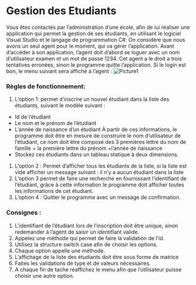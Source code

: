 # Gestion des Etudiants
Vous êtes contactés par l’administration d’une école, afin de lui réaliser une application qui permet la gestion de ses étudiants, en utilisant le logiciel Visual Studio et le langage de programmation C#.
On considère que nous avons un seul agent pour le moment, qui va gérer l’application.
Avant d’accéder à son application, l’agent doit d’abord se loguer avec un nom d’utilisateur examen et un mot de passe 1234.
Cet agent a le droit a trois tentatives erronées, sinon le programme quitte l’application.
Si le login est bon, le menu suivant sera affiché à l’agent :
 ![Picture1](https://github.com/mgracnazareno/GestiondesEtudiants/assets/47845955/175ac334-f922-4513-969c-0aecb993e292)

### Règles de fonctionnement:
1.	L’option 1: permet d’inscrire un nouvel étudiant dans la liste des étudiants, suivant le modèle suivant :
 -	Id de l’étudiant 
 -	Le nom et le prénom de l’étudiant
 -	L’année de naissance d’un étudiant
  À partir de ces informations, le programme doit être en mesure de construire
le nom d’utilisateur de l’étudiant, ce nom doit être composé des 3 premières lettre du nom de famille + la première lettre du prénom +l’année de naissance
 -	Stockez ces étudiants dans un tableau statique à deux dimensions.
1.	L’option 2 : Permet d’afficher tous les étudiants de la liste, si la liste est vide afficher un message suivant : il n’y a aucun étudiant dans la liste
1.	L’option 3 permet de faire une recherche en fournissant l’identifiant de l’étudiant, grâce à cette information le programme doit afficher toutes les informations de cet étudiant.
1.	L’option 4 : Quitter le programme avec un message de confirmation.
 	
### Consignes :
1.	L’identifiant de l’étudiant lors de l’inscription doit être unique, sinon redemander à l’agent de saisir un identifiant valide.
1.	Appelez une méthode qui permet de faire la validation de l’id.
1.	Utilisez la structure switch case afin de choisir les options.
1. Chaque option appelle une méthode.
1.	L’affichage de la liste des étudiants doit être sous forme de matrice
1.	Faites les validations de type et de valeurs nécessaires.
1. A chaque fin de tache réaffichez le menu afin que l’utilisateur puisse choisir une autre option.

